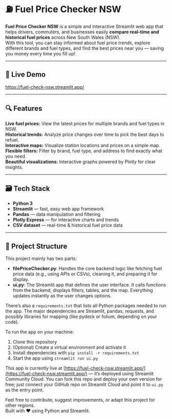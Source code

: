 # ⛽ Fuel Price Checker NSW

**Fuel Price Checker NSW** is a simple and interactive Streamlit web app that helps drivers, commuters, and businesses easily **compare real-time and historical fuel prices** across New South Wales (NSW).  
With this tool, you can stay informed about fuel price trends, explore different brands and fuel types, and find the best prices near you — saving you money every time you fill up!

---

## 🚀 Live Demo

https://fuel-check-nsw.streamlit.app/

---

## 🔍 Features

**Live fuel prices:** View the latest prices for multiple brands and fuel types in NSW.  
**Historical trends:** Analyze price changes over time to pick the best days to refuel.  
**Interactive maps:** Visualize station locations and prices on a simple map.  
**Flexible filters:** Filter by brand, fuel type, and address to find exactly what you need.  
**Beautiful visualizations:** Interactive graphs powered by Plotly for clear insights.

---

## 🗃️ Tech Stack

- **Python 3**
- **Streamlit** — fast, easy web app framework
- **Pandas** — data manipulation and filtering
- **Plotly Express** — for interactive charts and trends
- **CSV dataset** — real-time & historical fuel price data

---

## 📂 Project Structure

This project mainly has two parts:
- **filePriceChecker.py**: Handles the core backend logic like fetching fuel price data (e.g., using APIs or CSVs), cleaning it, and preparing it for display.
- **ui.py**: The Streamlit app that defines the user interface. It calls functions from the backend, displays filters, tables, and the map. Everything updates instantly as the user changes options.

There’s also a `requirements.txt` that lists all Python packages needed to run the app. The major dependencies are Streamlit, pandas, requests, and possibly libraries for mapping (like pydeck or folium, depending on your code).

To run the app on your machine:
1. Clone this repository  
2. (Optional) Create a virtual environment and activate it  
3. Install dependencies with `pip install -r requirements.txt`  
4. Start the app using `streamlit run ui.py`

This app is currently live at [https://fuel-check-nsw.streamlit.app/](https://fuel-check-nsw.streamlit.app/) — it’s deployed using Streamlit Community Cloud. You can fork this repo and deploy your own version for free; just connect your GitHub repo on Streamlit Cloud and point it to `ui.py` as the entry point.

Feel free to contribute, suggest improvements, or adapt this project for other regions.  
Built with ❤️ using Python and Streamlit.
